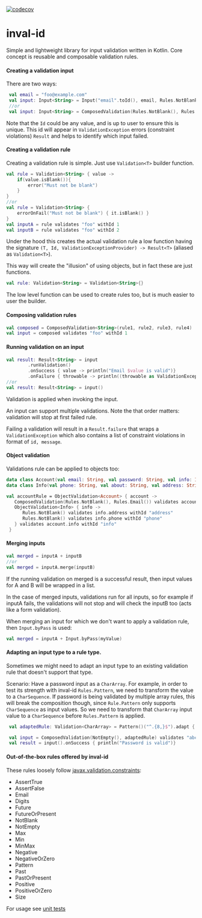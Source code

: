 [![codecov](https://codecov.io/gh/criske/inval-id/branch/main/graph/badge.svg?token=YFSEQZ2LQ2)](https://codecov.io/gh/criske/inval-id)
# inval-id

Simple and lightweight library for input validation written in Kotlin. Core concept is reusable and composable validation rules.

#### Creating a validation input
There are two ways:
```kotlin
 val email = "foo@example.com"
 val input: Input<String> = Input("email".toId(), email, Rules.NotBlank(), Rules.Email())
 //or
 val input: Input<String> = ComposedValidation(Rules.NotBlank(), Rules.Email()) validates email withId "email"
```
Note that the `Id` could be any value, and is up to user to ensure this is unique.
This id will appear in `ValidationException` errors (constraint violations) `Result` 
and helps to identify which input failed.

#### Creating a validation rule 
Creating a validation rule is simple. Just use `Validation<T>` builder function. 
```kotlin
val rule = Validation<String> { value ->
    if(value.isBlank()){
        error("Must not be blank")
    }
}
//or
val rule = Validation<String> {
    errorOnFail("Must not be blank") { it.isBlank() }
}
val inputA = rule validates "foo" withId 1
val inputB = rule validates "foo" withId 2
```
Under the hood this creates the actual validation rule a low function having the signature `(T, Id, ValidationExceptionProvider) -> Result<T>`
(aliased as `Validation<T>`).

This way will create the "illusion" of using objects, but in fact these are just functions.

```kotlin
val rule: Validation<String> = Validation<String>{}
```

The low level function can be used to create rules too, but is much easier to user the builder.

#### Composing validation rules

```kotlin
val composed = ComposedValidation<String>(rule1, rule2, rule3, rule4)
val input = composed validates "foo" withId 1
```

#### Running validation on an input
```kotlin
val result: Result<String> = input
        .runValidation()
        .onSuccess { value -> println("Email $value is valid")}
        .onFailure { throwable -> println((throwable as ValidationException).errors)}
//or
val result: Result<String> = input()
```
Validation is applied when invoking the input.

An input can support multiple validations. Note the that order matters: validation will stop at first failed rule. 

Failing a validation will result in a `Result.failure` that wraps a `ValidationException` which also contains a list of 
constraint violations in format of `id, message`.

#### Object validation
Validations rule can be applied to objects too:

```kotlin
data class Account(val email: String, val password: String, val info: Info)
data class Info(val phone: String, val about: String, val address: String)

val accountRule = ObjectValidation<Account> { account ->
   ComposedValidation(Rules.NotBlank(), Rules.Email()) validates account.email withId "email"
   ObjectValidation<Info> { info ->
      Rules.NotBlank() validates info.address withId "address"
      Rules.NotBlank() validates info.phone withId "phone"
   } validates account.info withId "info"
 }
```

#### Merging inputs
```kotlin
val merged = inputA + inputB
//or
val merged = inputA.merge(inputB)
```
If the running validation on merged is a successful result, then input values for A and B will be wrapped in a list.

In the case of merged inputs, validations run for all inputs, so for example if inputA fails, the validations will
not stop and will check the inputB too (acts like a form validation).

When merging an input for which we don't want to apply a validation rule, then `Input.byPass` is used:
```kotlin
val merged = inputA + Input.byPass(myValue)
```

#### Adapting an input type to a rule type.
Sometimes we might need to adapt an input type to an existing validation rule that doesn't support that type.

Scenario: Have a password input as a `CharArray`.
For example, in order to test its strength with inval-id `Rules.Pattern`, 
we need to transform the value to a `CharSequence`.
If password is being validated by multiple array rules, this will break the composition though,
since `Rule.Pattern` only supports `CharSequence` as input values. 
So we need to transform that `CharArray` input value to a `CharSequence` before `Rules.Pattern` is applied.

```kotlin
 val adaptedRule: Validation<CharArray> = Pattern()("^.{8,}$").adapt { CharBuffer.wrap(it) }

 val input = ComposedValidation(NotEmpty(), adaptedRule) validates "abcd1234".toCharArray() withId 1
 val result = input().onSuccess { println("Password is valid")}
```

#### Out-of-the-box rules offered by inval-id

These rules loosely follow [javax.validation.constraints](https://javaee.github.io/javaee-spec/javadocs/javax/validation/constraints/package-frame.html):

- AssertTrue
- AssertFalse
- Email
- Digits
- Future
- FutureOrPresent
- NotBlank
- NotEmpty
- Max
- Min
- MinMax
- Negative
- NegativeOrZero
- Pattern
- Past
- PastOrPresent
- Positive
- PositiveOrZero
- Size

For usage see [unit tests](https://github.com/criske/inval-id/blob/main/src/test/kotlin/pcf/crskdev/inval/id/RulesTest.kt)

